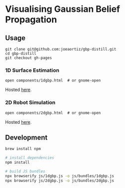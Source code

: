 # Visualising Gaussian Belief Propagation

## Usage
```
git clone git@github.com:joeaortiz/gbp-distill.git
cd gbp-distill
git checkout gh-pages
```

### 1D Surface Estimation

```
open components/1dgbp.html  # or gnome-open
```
Hosted [here](https://joeaortiz.github.io/gbp-distill/components/1dgbp.html).

### 2D Robot Simulation

```
open components/2dgbp.html  # or gnome-open
```
Hosted [here](https://joeaortiz.github.io/gbp-distill/components/2dgbp.html).

## Development

```bash
brew install npm

# install dependencies
npm install

# build JS bundles
npx browserify js/1dgbp.js -o js/bundles/1dgbp.js
npx browserify js/2dgbp.js -o js/bundles/2dgbp.js
```
